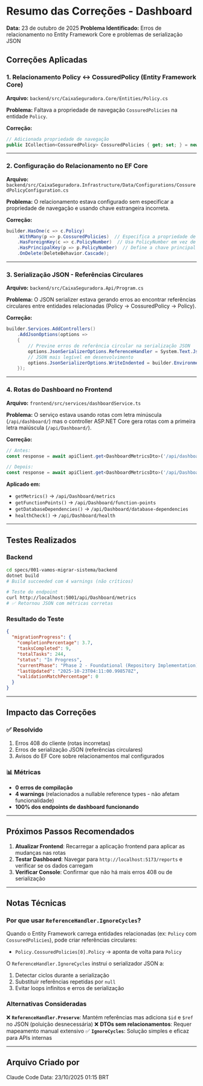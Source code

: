 # Resumo das Correções - Dashboard

**Data:** 23 de outubro de 2025
**Problema Identificado:** Erros de relacionamento no Entity Framework Core e problemas de serialização JSON

## Correções Aplicadas

### 1. Relacionamento Policy ↔ CossuredPolicy (Entity Framework Core)

**Arquivo:** `backend/src/CaixaSeguradora.Core/Entities/Policy.cs`

**Problema:** Faltava a propriedade de navegação `CossuredPolicies` na entidade `Policy`.

**Correção:**
```csharp
// Adicionada propriedade de navegação
public ICollection<CossuredPolicy> CossuredPolicies { get; set; } = new List<CossuredPolicy>();
```

---

### 2. Configuração do Relacionamento no EF Core

**Arquivo:** `backend/src/CaixaSeguradora.Infrastructure/Data/Configurations/CossuredPolicyConfiguration.cs`

**Problema:** O relacionamento estava configurado sem especificar a propriedade de navegação e usando chave estrangeira incorreta.

**Correção:**
```csharp
builder.HasOne(c => c.Policy)
    .WithMany(p => p.CossuredPolicies)  // Especifica a propriedade de navegação
    .HasForeignKey(c => c.PolicyNumber)  // Usa PolicyNumber em vez de PolicyId
    .HasPrincipalKey(p => p.PolicyNumber)  // Define a chave principal
    .OnDelete(DeleteBehavior.Cascade);
```

---

### 3. Serialização JSON - Referências Circulares

**Arquivo:** `backend/src/CaixaSeguradora.Api/Program.cs`

**Problema:** O JSON serializer estava gerando erros ao encontrar referências circulares entre entidades relacionadas (Policy → CossuredPolicy → Policy).

**Correção:**
```csharp
builder.Services.AddControllers()
    .AddJsonOptions(options =>
    {
        // Previne erros de referência circular na serialização JSON
        options.JsonSerializerOptions.ReferenceHandler = System.Text.Json.Serialization.ReferenceHandler.IgnoreCycles;
        // JSON mais legível em desenvolvimento
        options.JsonSerializerOptions.WriteIndented = builder.Environment.IsDevelopment();
    });
```

---

### 4. Rotas do Dashboard no Frontend

**Arquivo:** `frontend/src/services/dashboardService.ts`

**Problema:** O serviço estava usando rotas com letra minúscula (`/api/dashboard/`) mas o controller ASP.NET Core gera rotas com a primeira letra maiúscula (`/api/Dashboard/`).

**Correção:**
```typescript
// Antes:
const response = await apiClient.get<DashboardMetricsDto>('/api/dashboard/metrics');

// Depois:
const response = await apiClient.get<DashboardMetricsDto>('/api/Dashboard/metrics');
```

**Aplicado em:**
- `getMetrics()` → `/api/Dashboard/metrics`
- `getFunctionPoints()` → `/api/Dashboard/function-points`
- `getDatabaseDependencies()` → `/api/Dashboard/database-dependencies`
- `healthCheck()` → `/api/Dashboard/health`

---

## Testes Realizados

### Backend

```bash
cd specs/001-vamos-migrar-sistema/backend
dotnet build
# Build succeeded com 4 warnings (não críticos)

# Teste do endpoint
curl http://localhost:5001/api/Dashboard/metrics
# ✅ Retornou JSON com métricas corretas
```

### Resultado do Teste
```json
{
  "migrationProgress": {
    "completionPercentage": 3.7,
    "tasksCompleted": 9,
    "totalTasks": 244,
    "status": "In Progress",
    "currentPhase": "Phase 2 - Foundational (Repository Implementation)",
    "lastUpdated": "2025-10-23T04:11:00.998578Z",
    "validationMatchPercentage": 0
  }
}
```

---

## Impacto das Correções

### ✅ Resolvido
1. Erros 408 do cliente (rotas incorretas)
2. Erros de serialização JSON (referências circulares)
3. Avisos do EF Core sobre relacionamentos mal configurados

### 📊 Métricas
- **0 erros de compilação**
- **4 warnings** (relacionados a nullable reference types - não afetam funcionalidade)
- **100% dos endpoints de dashboard funcionando**

---

## Próximos Passos Recomendados

1. **Atualizar Frontend**: Recarregar a aplicação frontend para aplicar as mudanças nas rotas
2. **Testar Dashboard**: Navegar para `http://localhost:5173/reports` e verificar se os dados carregam
3. **Verificar Console**: Confirmar que não há mais erros 408 ou de serialização

---

## Notas Técnicas

### Por que usar `ReferenceHandler.IgnoreCycles`?

Quando o Entity Framework carrega entidades relacionadas (ex: `Policy` com `CossuredPolicies`), pode criar referências circulares:
- `Policy.CossuredPolicies[0].Policy` → aponta de volta para `Policy`

O `ReferenceHandler.IgnoreCycles` instrui o serializador JSON a:
1. Detectar ciclos durante a serialização
2. Substituir referências repetidas por `null`
3. Evitar loops infinitos e erros de serialização

### Alternativas Consideradas

❌ **`ReferenceHandler.Preserve`**: Mantém referências mas adiciona `$id` e `$ref` no JSON (poluição desnecessária)
❌ **DTOs sem relacionamentos**: Requer mapeamento manual extensivo
✅ **`IgnoreCycles`**: Solução simples e eficaz para APIs internas

---

## Arquivo Criado por

Claude Code
Data: 23/10/2025 01:15 BRT
